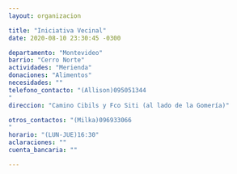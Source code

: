 ```yaml
---
layout: organizacion

title: "Iniciativa Vecinal"
date: 2020-08-10 23:30:45 -0300

departamento: "Montevideo"
barrio: "Cerro Norte"
actividades: "Merienda"
donaciones: "Alimentos"
necesidades: ""
telefono_contacto: "(Allison)095051344
"
direccion: "Camino Cibils y Fco Siti (al lado de la Gomería)"

otros_contactos: "(Milka)096933066
"
horario: "(LUN-JUE)16:30"
aclaraciones: ""
cuenta_bancaria: ""

---
```

